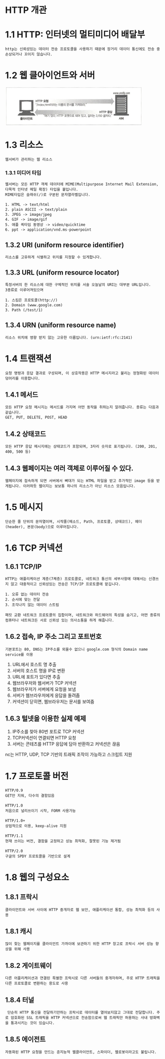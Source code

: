 <h1>HTTP 개관</h1>

# 1.1 HTTP: 인터넷의 멀티미디어 배달부

    http는 신뢰성있는 데이터 전송 프로토콜을 사용하기 때문에 장거리 데이터 통신에도 전송 중 손상되거나 꼬이지 않습니다.

# 1.2 웹 클아이언트와 서버

![클라이언트와 서버통시](./image/clientToServer.png)

# 1.3 리소스

    웹서버가 관리하는 웹 리소스

### 1.3.1 미디어 타입

    웹서버는 모든 HTTP 객체 데이터에 MIME(Multipurpose Internet Mail Extension, 다목적 인터넷 메일 확장) 타입을 붙입니다.
    MIME타입은 슬래쉬(/)로 구분된 문자열라벨입니다.

    1. HTML -> text/html
    2. plain ASCII -> text/plain
    3. JPEG -> image/jpeg
    4. GIF -> image/gif
    5. 애플 퀵타임 동영상 -> video/quicktime
    6. ppt -> application/vnd.ms-powerpoint

## 1.3.2 URI (uniform resource identifier)

    리소스를 고유하게 식별하고 위치를 지정할 수 있게합니다.

## 1.3.3 URL (uniform resource locator)

    특정서버의 한 리소스에 대한 구체적인 위치를 서술 오늘날의 URI는 대부분 URL입니다.
    3종류로 이루어져있으며

    1. 스킴은 프로토콜(http://)
    2. Domain (www.google.com)
    3. Path (/test/1)

## 1.3.4 URN (uniform resource name)

    리소스 위치에 영향 받지 않는 고유한 이름입니다. (urn:ietf:rfc:2141)

# 1.4 트랜잭션

    요청 명령과 응답 결과로 구성되며, 이 상호작용은 HTTP 메시지라고 불리는 정형화된 데이터 덩어리를 이용합니다.

## 1.4.1 메서드

    모든 HTTP 요청 메시지는 메서드를 가지며 어떤 동작을 취하는지 알려줍니다. 종류는 다음과 같습니다.
    GET, PUT, DELETE, POST, HEAD

## 1.4.2 상태코드

    모든 HTTP 응답 메시지에는 상태코드가 포함되며, 3자리 숫자로 표기됩니다. (200, 201, 400, 500 등)

## 1.4.3 웹페이지는 여러 객체로 이루어질 수 있다.

    웹페이지에 접속하게 되면 서버에서 뼈대가 되는 HTML 파일을 받고 추가적인 image 등을 받게됩니다. 이러하듯 웹이지는 보보통 하나의 리소스가 아닌 리소스 모음입니다.

# 1.5 메시지

    단순한 줄 단위의 문자열이며, 시작줄(메소드, Path, 프로토콜, 상태코드), 헤더(header), 본문(body)으로 이루어집니다.

# 1.6 TCP 커넥션

## 1.6.1 TCP/IP

    HTTP는 애플리케이션 계층(7켸층) 프로토콜로, 네트워크 통신의 세부사항에 대해서는 신경쓰지 않고 대중적이고 신뢰성있는 전송은 TCP/IP 프로토콜에 맡깁니다.

    1. 오류 없는 데이터 전송
    2. 순서에 맞는 전달
    3. 조각나지 않는 데이터 스트림

    패킷 교환 네트워크 프로토콜의 집합이며, 네트워크와 하드웨어의 특성을 숨기고, 어떤 종류의 컴퓨터나 네트워크든 서로 신뢰성 있는 의사소통을 하게 해줍니다.

## 1.6.2 접속, IP 주소 그리고 포트번호

    기본포트는 80, DNS는 IP주소를 외울수 없으니 google.com 형식의 Domain name service를 이용

1. URL에서 호스트 명 추출
2. 서버의 호스트 명을 IP로 변환
3. URL에 포트가 있다면 추출
4. 웹브라우저와 웹서버가 TCP 커넥션
5. 웹브라우저가 서버에게 요청을 보냄
6. 서버가 웹브라우저에게 응답을 돌려줌
7. 커넥션이 닫히면, 웹브라우저는 문서를 보여줌

## 1.6.3 털넷을 이용한 실제 예제

1. IP주소를 찾아 80번 포트로 TCP 커넥션
2. TCP커넥션이 연결되면 HTTP 요청
3. 서버는 콘테츠를 HTTP 응답에 담아 반환하고 커넥션은 끊음

nc는 HTTP, UDP, TCP 기반의 트래픽 조작이 가능하고 스크립트 지원

# 1.7 프로토콜 버전

    HTTP/0.9
    GET만 지워, 다수의 결함있음

    HTTP/1.0
    처음으로 널리쓰이기 시작, FORM 사용가능

    HTTP/1.0+
    상업적으로 이용, keep-alive 지원

    HTTP/1.1
    현재 쓰이는 버전, 결함을 교정하고 성능 최적화, 잘못된 기능 제거됨

    HTTP/2.0
    구글의 SPDY 프로토콜을 기반으로 설계

# 1.8 웹의 구성요소

## 1.8.1 프락시

    클라이언트와 서버 사이에 HTTP 중개자로 웹 보안, 애플리케이션 통합, 성능 최적화 등의 사용

## 1.8.1 캐시

    많이 찾는 웹페이지를 클라이언트 가까이에 보관하기 위한 HTTP 창고로 프락시 서버 성능 향상을 위해 사용

## 1.8.2 게이트웨이

    다른 어플리케이션과 연결된 특별한 프락시로 다른 서버들의 중개자하며, 주로 HTTP 트래픽을 다른 프로토콜로 변환하는 용도로 사용

## 1.8.4 터널

     단순히 HTTP 통신을 전달하기만하는 프락시로 데이터를 열어보지않고 그대로 전달합니다. 주로 암호화된 SSL 트래픽을 HTTP 커넥션으로 전송함으로써 웹 트래픽만 허용하는 사내 방화벽을 통과시키는 것이 있습니다.

## 1.8.5 에이전트

    자동화된 HTTP 요청을 만드는 준지능적 웹클라이언트, 스파이더, 웹로봇이라고도 불립니다.
